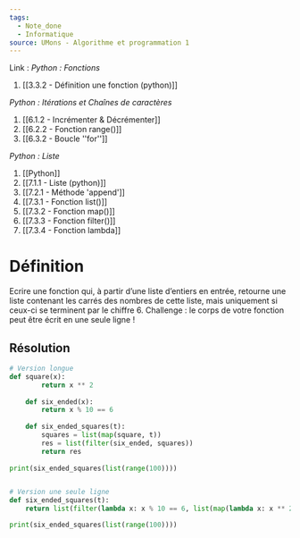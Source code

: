 ```yaml
---
tags:
  - Note_done
  - Informatique
source: UMons - Algorithme et programmation 1
---
```


Link :
_Python : Fonctions_
1. [[3.3.2 - Définition une fonction (python)]]

_Python : Itérations et Chaînes de caractères_
1. [[6.1.2 - Incrémenter & Décrémenter]]
2. [[6.2.2 - Fonction range()]]
3. [[6.3.2 - Boucle ''for'']]

_Python : Liste_
1. [[Python]]
2. [[7.1.1 - Liste (python)]]
3. [[7.2.1 - Méthode 'append']]
4. [[7.3.1 - Fonction list()]]
5. [[7.3.2 - Fonction map()]]
6. [[7.3.3 - Fonction filter()]]
7. [[7.3.4 - Fonction lambda]]

# Définition
Ecrire une fonction qui, à partir d’une liste d’entiers en entrée, retourne une liste contenant les carrés des nombres de cette liste, mais uniquement si ceux-ci se terminent par le chiffre 6.
Challenge : le corps de votre fonction peut être écrit en une seule ligne !

## Résolution
```python
# Version longue
def square(x): 
		return x ** 2 
	
	def six_ended(x): 
		return x % 10 == 6 
		
	def six_ended_squares(t): 
		squares = list(map(square, t)) 
		res = list(filter(six_ended, squares)) 
		return res 
	
print(six_ended_squares(list(range(100))))


# Version une seule ligne 
def six_ended_squares(t): 
	return list(filter(lambda x: x % 10 == 6, list(map(lambda x: x ** 2, t)))) 

print(six_ended_squares(list(range(100))))
```